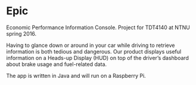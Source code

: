 # Epic
Economic Performance Information Console. Project for TDT4140 at NTNU spring 2016.

Having to glance down or around in your car while driving to retrieve information is both tedious and dangerous. 
Our product displays useful information on a Heads-up Display (HUD) on top of the driver’s dashboard about brake usage and fuel-related data.

The app is written in Java and will run on a Raspberry Pi.
